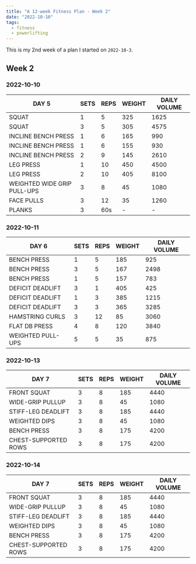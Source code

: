 ```yaml
---
title: "A 12-week Fitness Plan - Week 2"
date: "2022-10-10"
tags:
  - fitness
  - powerlifting
---
```


This is my 2nd week of a plan I started on `2022-10-3`.

## Week 2

### 2022-10-10

| DAY 5                       | SETS | REPS | WEIGHT | DAILY VOLUME |
| --------------------------- | ---- | ---- | ------ | ------------ |
| SQUAT                       | 1    | 5    | 325    | 1625         |
| SQUAT                       | 3    | 5    | 305    | 4575         |
| INCLINE BENCH PRESS         | 1    | 6    | 165    | 990          |
| INCLINE BENCH PRESS         | 1    | 6    | 155    | 930          |
| INCLINE BENCH PRESS         | 2    | 9    | 145    | 2610         |
| LEG PRESS                   | 1    | 10   | 450    | 4500         |
| LEG PRESS                   | 2    | 10   | 405    | 8100         |
| WEIGHTED WIDE GRIP PULL-UPS | 3    | 8    | 45     | 1080         |
| FACE PULLS                  | 3    | 12   | 35     | 1260         |
| PLANKS                      | 3    | 60s  | -      | -            |

### 2022-10-11

| DAY 6             | SETS | REPS | WEIGHT | DAILY VOLUME |
| ----------------- | ---- | ---- | ------ | ------------ |
| BENCH PRESS       | 1    | 5    | 185    | 925          |
| BENCH PRESS       | 3    | 5    | 167    | 2498         |
| BENCH PRESS       | 1    | 5    | 157    | 783          |
| DEFICIT DEADLIFT  | 3    | 1    | 405    | 425          |
| DEFICIT DEADLIFT  | 1    | 3    | 385    | 1215         |
| DEFICIT DEADLIFT  | 3    | 3    | 365    | 3285         |
| HAMSTRING CURLS   | 3    | 12   | 85     | 3060         |
| FLAT DB PRESS     | 4    | 8    | 120    | 3840         |
| WEIGHTED PULL-UPS | 5    | 5    | 35     | 875          |

### 2022-10-13

| DAY 7                | SETS | REPS | WEIGHT | DAILY VOLUME |
| -------------------- | ---- | ---- | ------ | ------------ |
| FRONT SQUAT          | 3    | 8    | 185    | 4440         |
| WIDE-GRIP PULLUP     | 3    | 8    | 45     | 1080         |
| STIFF-LEG DEADLIFT   | 3    | 8    | 185    | 4440         |
| WEIGHTED DIPS        | 3    | 8    | 45     | 1080         |
| BENCH PRESS          | 3    | 8    | 175    | 4200         |
| CHEST-SUPPORTED ROWS | 3    | 8    | 175    | 4200         |

### 2022-10-14

| DAY 7                | SETS | REPS | WEIGHT | DAILY VOLUME |
| -------------------- | ---- | ---- | ------ | ------------ |
| FRONT SQUAT          | 3    | 8    | 185    | 4440         |
| WIDE-GRIP PULLUP     | 3    | 8    | 45     | 1080         |
| STIFF-LEG DEADLIFT   | 3    | 8    | 185    | 4440         |
| WEIGHTED DIPS        | 3    | 8    | 45     | 1080         |
| BENCH PRESS          | 3    | 8    | 175    | 4200         |
| CHEST-SUPPORTED ROWS | 3    | 8    | 175    | 4200         |
